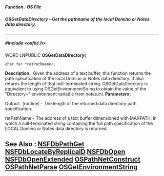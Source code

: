 ##### Function : OS File
##### OSGetDataDirectory - Get the pathname of the local Domino or Notes data directory.
---
##### #include <osfile.h>
WORD LNPUBLIC **OSGetDataDirectory(**

	char far *retPathName);
**Description :**
Given the address of a text buffer, this function returns the path 
specification of the local Domino or Notes data directory.  It also returns the 
length of that null-terminated string.  OSGetDataDirectory is equivalent to 
using OSGetEnvironmentString to obtain the value of the "Directory=" 
environment variable from notes.ini.
**Parameters :**

Output :
(routine)  -  The length of the returned data directory path specification.


retPathName  -  The address of a text buffer dimensioned with MAXPATH, in which a null-terminated string containing the full path specification of the LOCAL Domino or Notes data directory is returned.

**See Also :**
[NSFDbPathGet](D:/md_files/NSFDbPathGet.md)
[NSFDbLocateByReplicaID](D:/md_files/NSFDbLocateByReplicaID.md)
[NSFDbOpen](D:/md_files/NSFDbOpen.md)
[NSFDbOpenExtended](D:/md_files/NSFDbOpenExtended.md)
[OSPathNetConstruct](D:/md_files/OSPathNetConstruct.md)
[OSPathNetParse](D:/md_files/OSPathNetParse.md)
[OSGetEnvironmentString](D:/md_files/OSGetEnvironmentString.md)
---
